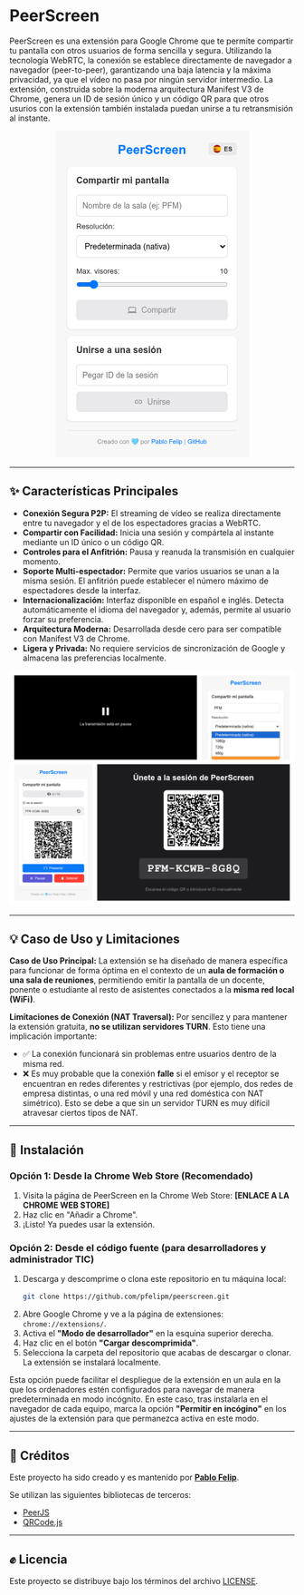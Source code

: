 # PeerScreen

PeerScreen es una extensión para Google Chrome que te permite compartir tu pantalla con otros usuarios de forma sencilla y segura. Utilizando la tecnología WebRTC, la conexión se establece directamente de navegador a navegador (peer-to-peer), garantizando una baja latencia y la máxima privacidad, ya que el vídeo no pasa por ningún servidor intermedio. La extensión, construida sobre la moderna arquitectura Manifest V3 de Chrome, genera un ID de sesión único y un código QR para que otros usurios con la extensión también instalada puedan unirse a tu retransmisión al instante.

<p align="center">
  <img src="./readme-files/ps-principal.png">
</p>

---

## ✨ Características Principales

* **Conexión Segura P2P:** El streaming de vídeo se realiza directamente entre tu navegador y el de los espectadores gracias a WebRTC.
* **Compartir con Facilidad:** Inicia una sesión y compártela al instante mediante un ID único o un código QR.
* **Controles para el Anfitrión:** Pausa y reanuda la transmisión en cualquier momento.
* **Soporte Multi-espectador:** Permite que varios usuarios se unan a la misma sesión. El anfitrión puede establecer el número máximo de espectadores desde la interfaz.
* **Internacionalización:** Interfaz disponible en español e inglés. Detecta automáticamente el idioma del navegador y, además, permite al usuario forzar su preferencia.
* **Arquitectura Moderna:** Desarrollada desde cero para ser compatible con Manifest V3 de Chrome.
* **Ligera y Privada:** No requiere servicios de sincronización de Google y almacena las preferencias localmente.

![PeerScreen Banner](/readme-files/ps-collage.png)

---

## 💡 Caso de Uso y Limitaciones

**Caso de Uso Principal:**
La extensión se ha diseñado de manera específica para funcionar de forma óptima en el contexto de un **aula de formación o una sala de reuniones**, permitiendo emitir la pantalla de un docente, ponente o estudiante al resto de asistentes conectados a la **misma red local (WiFi)**.

**Limitaciones de Conexión (NAT Traversal):**
Por sencillez y para mantener la extensión gratuita, **no se utilizan servidores TURN**. Esto tiene una implicación importante:
* ✅ La conexión funcionará sin problemas entre usuarios dentro de la misma red.
* ❌ Es muy probable que la conexión **falle** si el emisor y el receptor se encuentran en redes diferentes y restrictivas (por ejemplo, dos redes de empresa distintas, o una red móvil y una red doméstica con NAT simétrico). Esto se debe a que sin un servidor TURN es muy difícil atravesar ciertos tipos de NAT.

---

## 🚀 Instalación

### Opción 1: Desde la Chrome Web Store (Recomendado)

1.  Visita la página de PeerScreen en la Chrome Web Store: **[ENLACE A LA CHROME WEB STORE]**
2.  Haz clic en "Añadir a Chrome".
3.  ¡Listo! Ya puedes usar la extensión.

### Opción 2: Desde el código fuente (para desarrolladores y administrador TIC)

1.  Descarga y descomprime o clona este repositorio en tu máquina local:
    ```bash
    git clone https://github.com/pfelipm/peerscreen.git
    ```
2.  Abre Google Chrome y ve a la página de extensiones: `chrome://extensions/`.
3.  Activa el **"Modo de desarrollador"** en la esquina superior derecha.
4.  Haz clic en el botón **"Cargar descomprimida"**.
5.  Selecciona la carpeta del repositorio que acabas de descargar o clonar. La extensión se instalará localmente.

Esta opción puede facilitar el despliegue de la extensión en un aula en la que los ordenadores estén configurados para navegar de manera predeterminada en modo incógnito. En este caso, tras instalarla en el navegador de cada equipo, marca la opción **"Permitir en incógino"** en los ajustes de la extensión para que permanezca activa en este modo.

---

## 💙 Créditos

Este proyecto ha sido creado y es mantenido por **[Pablo Felip](https://www.linkedin.com/in/pfelipm/)**.

Se utilizan las siguientes bibliotecas de terceros:
* [PeerJS](https://peerjs.com/)
* [QRCode.js](https://github.com/davidshimjs/qrcodejs)

---

## ✊ Licencia

Este proyecto se distribuye bajo los términos del archivo [LICENSE](/LICENSE).